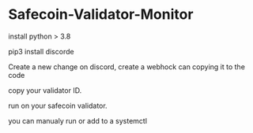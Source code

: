 # Safecoin-Validator-Monitor
install python > 3.8

pip3 install discorde

Create a new change on discord, create a webhock can copying it to the code

copy your validator ID.

run on your safecoin validator.

you can manualy run or add to a systemctl
